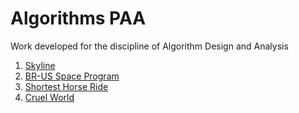 # Algorithms PAA
Work developed for the discipline of Algorithm Design and Analysis

1. [Skyline](https://github.com/RooD7/algorithms_PAA/tree/master/01_skyline)
2. [BR-US Space Program](https://github.com/RooD7/algorithms_PAA/tree/master/02_BR-US_SpaceProgram)
3. [Shortest Horse Ride](https://github.com/RooD7/algorithms_PAA/tree/master/03_HorseRide)
8. [Cruel World](https://github.com/RooD7/algorithms_PAA/tree/master/08_CruelWorld)